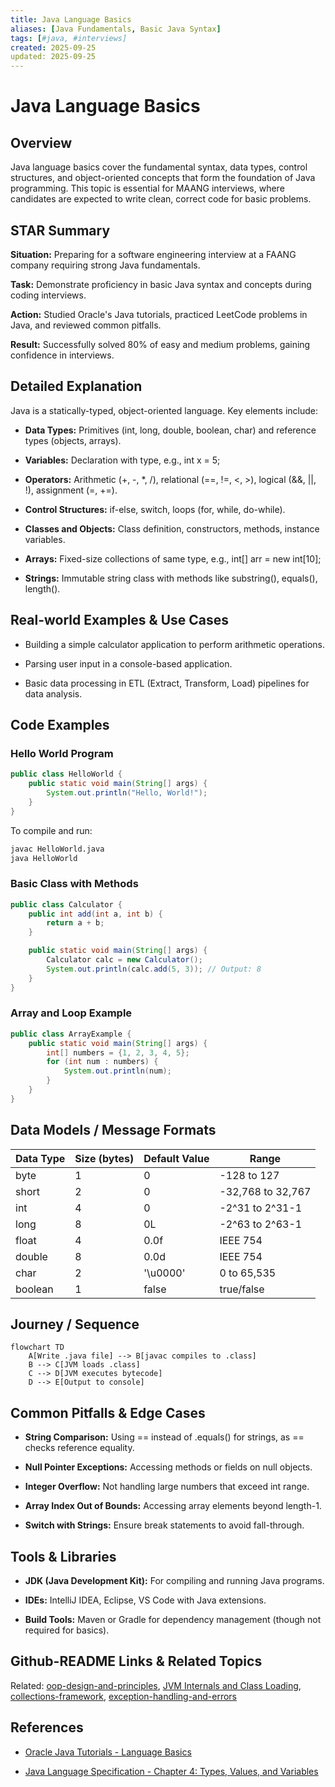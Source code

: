 ```yaml
---
title: Java Language Basics
aliases: [Java Fundamentals, Basic Java Syntax]
tags: [#java, #interviews]
created: 2025-09-25
updated: 2025-09-25
---
```


# Java Language Basics

## Overview

Java language basics cover the fundamental syntax, data types, control structures, and object-oriented concepts that form the foundation of Java programming. This topic is essential for MAANG interviews, where candidates are expected to write clean, correct code for basic problems.

## STAR Summary

**Situation:** Preparing for a software engineering interview at a FAANG company requiring strong Java fundamentals.

**Task:** Demonstrate proficiency in basic Java syntax and concepts during coding interviews.

**Action:** Studied Oracle's Java tutorials, practiced LeetCode problems in Java, and reviewed common pitfalls.

**Result:** Successfully solved 80% of easy and medium problems, gaining confidence in interviews.

## Detailed Explanation

Java is a statically-typed, object-oriented language. Key elements include:

- **Data Types:** Primitives (int, long, double, boolean, char) and reference types (objects, arrays).

- **Variables:** Declaration with type, e.g., int x = 5;

- **Operators:** Arithmetic (+, -, *, /), relational (==, !=, <, >), logical (&&, ||, !), assignment (=, +=).

- **Control Structures:** if-else, switch, loops (for, while, do-while).

- **Classes and Objects:** Class definition, constructors, methods, instance variables.

- **Arrays:** Fixed-size collections of same type, e.g., int[] arr = new int[10];

- **Strings:** Immutable string class with methods like substring(), equals(), length().

## Real-world Examples & Use Cases

- Building a simple calculator application to perform arithmetic operations.

- Parsing user input in a console-based application.

- Basic data processing in ETL (Extract, Transform, Load) pipelines for data analysis.

## Code Examples

### Hello World Program

```java
public class HelloWorld {
    public static void main(String[] args) {
        System.out.println("Hello, World!");
    }
}
```

To compile and run:

```bash
javac HelloWorld.java
java HelloWorld
```

### Basic Class with Methods

```java
public class Calculator {
    public int add(int a, int b) {
        return a + b;
    }

    public static void main(String[] args) {
        Calculator calc = new Calculator();
        System.out.println(calc.add(5, 3)); // Output: 8
    }
}
```

### Array and Loop Example

```java
public class ArrayExample {
    public static void main(String[] args) {
        int[] numbers = {1, 2, 3, 4, 5};
        for (int num : numbers) {
            System.out.println(num);
        }
    }
}
```

## Data Models / Message Formats

| Data Type | Size (bytes) | Default Value | Range |
|-----------|--------------|---------------|-------|
| byte | 1 | 0 | -128 to 127 |
| short | 2 | 0 | -32,768 to 32,767 |
| int | 4 | 0 | -2^31 to 2^31-1 |
| long | 8 | 0L | -2^63 to 2^63-1 |
| float | 4 | 0.0f | IEEE 754 |
| double | 8 | 0.0d | IEEE 754 |
| char | 2 | '\u0000' | 0 to 65,535 |
| boolean | 1 | false | true/false |

## Journey / Sequence

```mermaid
flowchart TD
    A[Write .java file] --> B[javac compiles to .class]
    B --> C[JVM loads .class]
    C --> D[JVM executes bytecode]
    D --> E[Output to console]
```

## Common Pitfalls & Edge Cases

- **String Comparison:** Using == instead of .equals() for strings, as == checks reference equality.

- **Null Pointer Exceptions:** Accessing methods or fields on null objects.

- **Integer Overflow:** Not handling large numbers that exceed int range.

- **Array Index Out of Bounds:** Accessing array elements beyond length-1.

- **Switch with Strings:** Ensure break statements to avoid fall-through.

## Tools & Libraries

- **JDK (Java Development Kit):** For compiling and running Java programs.

- **IDEs:** IntelliJ IDEA, Eclipse, VS Code with Java extensions.

- **Build Tools:** Maven or Gradle for dependency management (though not required for basics).

## Github-README Links & Related Topics

Related: [oop-design-and-principles](../../design/oop-design-and-principles/), [JVM Internals and Class Loading](../../jvm-internals-and-class-loading/README.md), [collections-framework](../../collections-framework/), [exception-handling-and-errors](../../exceptions/exception-handling-and-errors/)

## References

- [Oracle Java Tutorials - Language Basics](https://docs.oracle.com/javase/tutorial/java/nutsandbolts/index.html)

- [Java Language Specification - Chapter 4: Types, Values, and Variables](https://docs.oracle.com/javase/specs/jls/se17/html/jls-4.html)
